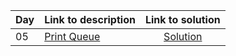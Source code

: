 | Day | Link to description | Link to solution
|:---|:---|:---:|
| 05 | [Print Queue](https://adventofcode.com/2024/day/5) | [Solution](https://github.com/versenyi98/advent-of-code-solutions/tree/main/solutions/2024/Day%2005%20-%20Print%20Queue)|
